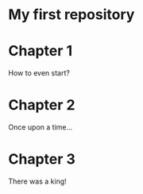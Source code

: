 My first repository
=============

# Chapter 1

How to even start?

# Chapter 2

Once upon a time...

# Chapter 3

There was a king!
